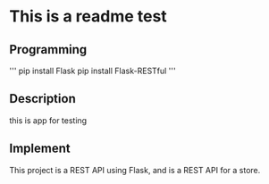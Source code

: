 # This is a readme test

## Programming 

'''
pip install Flask
pip install Flask-RESTful
'''

## Description 

this is app for testing 

## Implement 

This project is a REST API using Flask, and is a REST API for a store.

